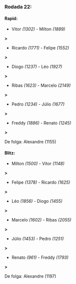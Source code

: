 ### Rodada 22:

#### Rapid:

* Vitor *(1302)*     -     Milton *(1889)*

 **>** 
* Ricardo *(1771)*     -     Felipe *(1552)*

 **>** 
* Diogo *(1237)*     -     Léo *(1927)*

 **>** 
* Ribas *(1623)*     -     Marcelo *(2149)*

 **>** 
* Pedro *(1234)*     -     Júlio *(1677)*

 **>** 
* Freddy *(1886)*     -     Renato *(1245)*

 **>** 

De folga: Alexandre (1155)

#### Blitz:

* Milton *(1500)*     -     Vitor *(1148)*

 **>** 
* Felipe *(1378)*     -     Ricardo *(1625)*

 **>** 
* Léo *(1856)*     -     Diogo *(1455)*

 **>** 
* Marcelo *(1602)*     -     Ribas *(2055)*

 **>** 
* Júlio *(1453)*     -     Pedro *(1251)*

 **>** 
* Renato *(961)*     -     Freddy *(1793)*

 **>** 

De folga: Alexandre (1197)

